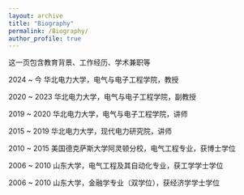 ```yaml
---
layout: archive
title: "Biography"
permalink: /Biography/
author_profile: true
---
```

这一页包含教育背景、工作经历、学术兼职等


2024 ~ 今 华北电力大学，电气与电子工程学院，教授

2020 ~ 2023 华北电力大学，电气与电子工程学院，副教授

2019 ~ 2020 华北电力大学，电气与电子工程学院，讲师

2015 ~ 2019 华北电力大学，现代电力研究院，讲师

2010 ~ 2015 美国德克萨斯大学阿灵顿分校，电气工程专业，获博士学位

2006 ~ 2010 山东大学，电气工程及其自动化专业，获工学学士学位

2006 ~ 2010 山东大学，金融学专业（双学位），获经济学学士学位